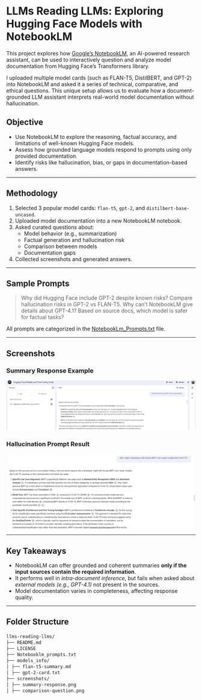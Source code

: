 # LLMs Reading LLMs: Exploring Hugging Face Models with NotebookLM

This project explores how [Google’s NotebookLM](https://notebooklm.google.com/notebook/e5fc39aa-6d61-428f-b2be-951efd083175), an AI-powered research assistant, can be used to interactively question and analyze model documentation from Hugging Face’s Transformers library.

I uploaded multiple model cards (such as FLAN-T5, DistilBERT, and GPT-2) into NotebookLM and asked it a series of technical, comparative, and ethical questions. This unique setup allows us to evaluate how a document-grounded LLM assistant interprets real-world model documentation without hallucination.


## Objective

- Use NotebookLM to explore the reasoning, factual accuracy, and limitations of well-known Hugging Face models.
- Assess how grounded language models respond to prompts using only provided documentation.
- Identify risks like hallucination, bias, or gaps in documentation-based answers.

---

## Methodology

1. Selected 3 popular model cards: `flan-t5`, `gpt-2`, and `distilbert-base-uncased`.
2. Uploaded model documentation into a new NotebookLM notebook.
3. Asked curated questions about:
   - Model behavior (e.g., summarization)
   - Factual generation and hallucination risk
   - Comparison between models
   - Documentation gaps
4. Collected screenshots and generated answers.

---

## Sample Prompts

> Why did Hugging Face include GPT-2 despite known risks?
>  Compare hallucination risks in GPT-2 vs FLAN-T5.
> Why can’t NotebookLM give details about GPT-4.1?
> Based on source docs, which model is safer for factual tasks?

All prompts are categorized in the [NotebookLm_Prompts.txt](./NotebookLm_Prompts.txt) file.

---

## Screenshots

### Summary Response Example
![Summary Response](https://github.com/kalyan678/llms-reading-huggingface-with-notebooklm/raw/main/Screenshot_1.png)

### Hallucination Prompt Result
![Hallucination Prompt](https://github.com/kalyan678/llms-reading-huggingface-with-notebooklm/raw/main/Screenshot_3.png)


---

## Key Takeaways

- NotebookLM can offer grounded and coherent summaries **only if the input sources contain the required information**.
- It performs well in *intra-document inference*, but fails when asked about *external models (e.g., GPT-4.1)* not present in the sources.
- Model documentation varies in completeness, affecting response quality.

---

## Folder Structure
```
llms-reading-llms/
├── README.md
├── LICENSE
├── Notebooklm_prompts.txt
├── models_info/
│ ├── flan-t5-summary.md
│ ├── gpt-2-card.txt
├── screenshots/
│ ├── summary-response.png
│ ├── comparison-question.png

```
